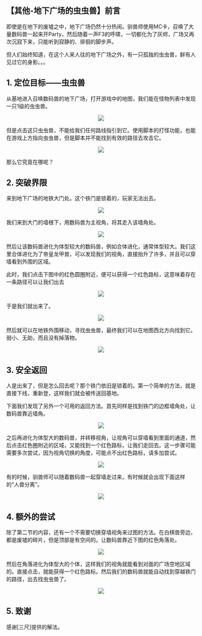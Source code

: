 ## 【其他-地下广场的虫虫兽】前言

即使是在地下的废墟之中，地下广场仍然十分热闹。驯兽师使用MC卡，召唤了大量数码兽一起来开Party，然后随着一声F3的呼啸，一切都化为了灰烬，广场又再次沉寂下来，只能听到寂静的、徘徊的脚步声。

但人们始终知道，在这个人来人往的地下广场之外，有一只孤独的虫虫兽，鲜有人见过它的身影。。。

## 1. 定位目标——虫虫兽

从基地进入召唤数码兽的地下广场，打开游戏中的地图，我们能在怪物列表中发现一只1级的虫虫兽。

<div align="center"><img src="../imgs/Screenshot/4.图文攻略/其他-地下广场的虫虫兽/1.锁定目标.png"/></div>

但是点击这只虫虫兽，不能给我们任何路线指引到它。使用脚本的打怪功能，也能在游戏上方指向虫虫兽，但是脚本并不能找到有效的路径去攻击它。

<div align="center"><img src="../imgs/Screenshot/4.图文攻略/其他-地下广场的虫虫兽/1.脚本定位.png"/></div>

那么它究竟在哪呢？

## 2. 突破界限

来到地下广场的地铁大门处。这个铁门是锁着的，玩家无法出去。

<div align="center"><img src="../imgs/Screenshot/4.图文攻略/其他-地下广场的虫虫兽/2.来到大门.png"/></div>

我们来到大门的墙根下，用数码兽为主视角，将其走入该墙角处。

<div align="center"><img src="../imgs/Screenshot/4.图文攻略/其他-地下广场的虫虫兽/2.挤入缝隙.png"/></div>

然后让该数码兽进化为体型较大的数码兽，例如合体进化，通常体型较大。我们这里合体进化为了帝皇龙甲兽，可以发现我们的视角，直接抬升了许多，并且可以穿墙看到外围的区域。

此时，我们点击下图中的红色圆圈附近，便可以获得一个红色路标，这意味着存在一条路径可以让我们出去

<div align="center"><img src="../imgs/Screenshot/4.图文攻略/其他-地下广场的虫虫兽/2.进化点击外围.png"/></div>

于是我们就出来了。

<div align="center"><img src="../imgs/Screenshot/4.图文攻略/其他-地下广场的虫虫兽/2.走出去了.png"/></div>

然后就可以在地铁外围移动，寻找虫虫兽，最终我们可以在地图西北方向找到它。弱小、无助，而且没有掉落物。

<div align="center"><img src="../imgs/Screenshot/4.图文攻略/其他-地下广场的虫虫兽/2.找到虫虫兽.png"/></div>


## 3. 安全返回

人是出来了，但是怎么回去呢？那个铁门依旧是锁着的。第一个简单的方法，就是直接下线，重新登，这样我们就会被传送回基地。

下面我们发现了另外一个可用的返回方法。首先同样是找到铁门的边框墙角处，让数码兽靠近墙角。

<div align="center"><img src="../imgs/Screenshot/4.图文攻略/其他-地下广场的虫虫兽/3.对准墙角.png"/></div>

之后再进化为体型大的数码兽，并转移视角，让视角可以穿墙看到里面的通道，然后点击红色圈附近的区域，又能找到一个红色路标，让我们走回去。这一步骤可能需要多次尝试，因为视角切换的角度，可能点不出红色路标，请多加尝试。

<div align="center"><img src="../imgs/Screenshot/4.图文攻略/其他-地下广场的虫虫兽/3.进化点这里.png"/></div>

有的时候，驯兽师可以随着数码兽一起穿墙走过来，有时候就会出现下面这样的“人兽分离”。

<div align="center"><img src="../imgs/Screenshot/4.图文攻略/其他-地下广场的虫虫兽/3.人兽分离.png"/></div>

## 4. 额外的尝试

除了第二节的内容，还有一个不需要切换穿墙视角来过图的方法。在白棋兽旁边，都是废墟的碎片，但是顶部是有空间的。让数码兽靠近下图的红色角落处。

<div align="center"><img src="../imgs/Screenshot/4.图文攻略/其他-地下广场的虫虫兽/4.对准这里.png"/></div>

然后在角落进化为体型大的个体，这样我们的视角就能看到对面的广场空地区域的。直接点击，就能获得一个红色路标。然后我们的数码兽就能自动找到穿越铁门的路径，出去找虫虫兽了。

<div align="center"><img src="../imgs/Screenshot/4.图文攻略/其他-地下广场的虫虫兽/4.进化点.png"/></div>

## 5. 致谢

感谢[三尺]提供的解法。
